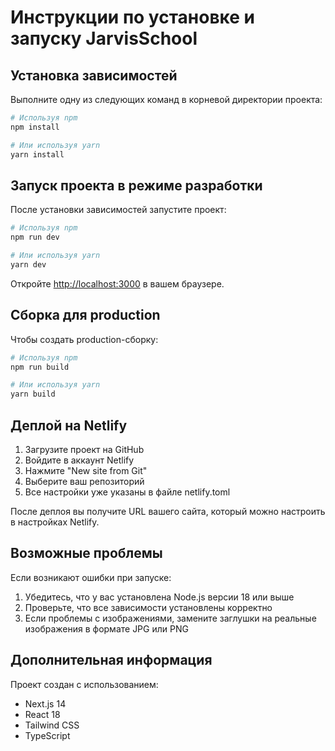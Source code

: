 # Инструкции по установке и запуску JarvisSchool

## Установка зависимостей

Выполните одну из следующих команд в корневой директории проекта:

```bash
# Используя npm
npm install

# Или используя yarn
yarn install
```

## Запуск проекта в режиме разработки

После установки зависимостей запустите проект:

```bash
# Используя npm
npm run dev

# Или используя yarn
yarn dev
```

Откройте [http://localhost:3000](http://localhost:3000) в вашем браузере.

## Сборка для production

Чтобы создать production-сборку:

```bash
# Используя npm
npm run build

# Или используя yarn
yarn build
```

## Деплой на Netlify

1. Загрузите проект на GitHub
2. Войдите в аккаунт Netlify
3. Нажмите "New site from Git"
4. Выберите ваш репозиторий
5. Все настройки уже указаны в файле netlify.toml

После деплоя вы получите URL вашего сайта, который можно настроить в настройках Netlify.

## Возможные проблемы

Если возникают ошибки при запуске:

1. Убедитесь, что у вас установлена Node.js версии 18 или выше
2. Проверьте, что все зависимости установлены корректно
3. Если проблемы с изображениями, замените заглушки на реальные изображения в формате JPG или PNG

## Дополнительная информация

Проект создан с использованием:
- Next.js 14
- React 18
- Tailwind CSS
- TypeScript